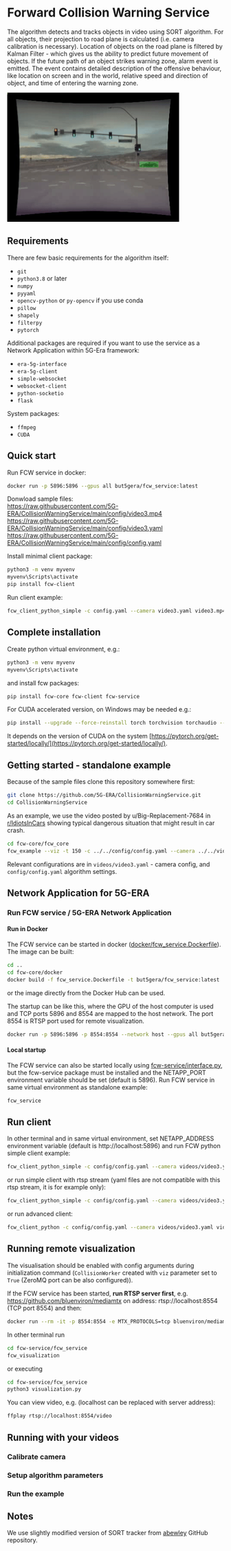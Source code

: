 # Forward Collision Warning Service

The algorithm detects and tracks objects in video using SORT algorithm. For all objects, their projection to road 
plane is calculated (i.e. camera calibration is necessary). Location of objects on the road plane is filtered by 
Kalman Filter - which gives us the ability to predict future movement of objects. If the future path of an object 
strikes warning zone, alarm event is emitted. The event contains detailed description of the offensive behaviour, like 
location on screen and in the world, relative speed and direction of object, and time of entering the warning zone.

![Example](/data/example.gif)

## Requirements

There are few basic requirements for the algorithm itself:
* `git`
* `python3.8` or later
* `numpy`
* `pyyaml`
* `opencv-python` or  `py-opencv` if you use conda
* `pillow`
* `shapely`
* `filterpy`
* `pytorch`

Additional packages are required if you want to use the service as a Network Application within 5G-Era framework:
* `era-5g-interface`
* `era-5g-client`
* `simple-websocket`
* `websocket-client`
* `python-socketio`
* `flask`

System packages:
* `ffmpeg`
* `CUDA`

## Quick start

Run FCW service in docker:
```bash
docker run -p 5896:5896 --gpus all but5gera/fcw_service:latest 
```
Donwload sample files:\
https://raw.githubusercontent.com/5G-ERA/CollisionWarningService/main/config/video3.mp4 \
https://raw.githubusercontent.com/5G-ERA/CollisionWarningService/main/config/video3.yaml \
https://raw.githubusercontent.com/5G-ERA/CollisionWarningService/main/config/config.yaml 

Install minimal client package:
```bash
python3 -m venv myvenv
myvenv\Scripts\activate
pip install fcw-client
```
Run client example:
```bash
fcw_client_python_simple -c config.yaml --camera video3.yaml video3.mp4
```

## Complete installation

Create python virtual environment, e.g.:
```bash
python3 -m venv myvenv
myvenv\Scripts\activate
```
and install fcw packages:
```bash
pip install fcw-core fcw-client fcw-service
```

For CUDA accelerated version, on Windows may be needed e.g.:
```bash
pip install --upgrade --force-reinstall torch torchvision torchaudio --extra-index-url https://download.pytorch.org/whl/cu118
```
It depends on the version of CUDA on the system [https://pytorch.org/get-started/locally/](https://pytorch.org/get-started/locally/).

## Getting started - standalone example

Because of the sample files clone this repository somewhere first:

```bash
git clone https://github.com/5G-ERA/CollisionWarningService.git
cd CollisionWarningService
```

As an example, we use the video posted by u/Big-Replacement-7684 in 
[r/IdiotsInCars](https://www.reddit.com/r/IdiotsInCars/comments/10vfg5d/if_you_arent_going_to_yield_to_oncoming_traffic) 
showing typical dangerous situation that might result in car crash.

```bash
cd fcw-core/fcw_core
fcw_example --viz -t 150 -c ../../config/config.yaml --camera ../../videos/video3.yaml ../../videos/video3.mp4
```
Relevant configurations are in `videos/video3.yaml` - camera config, and `config/config.yaml` algorithm settings.

## Network Application for 5G-ERA

### Run FCW service / 5G-ERA Network Application

#### Run in Docker

The FCW service can be started in docker ([docker/fcw_service.Dockerfile](docker/fcw_service.Dockerfile)).
The image can be built:
```bash
cd ..
cd fcw-core/docker 
docker build -f fcw_service.Dockerfile -t but5gera/fcw_service:latest . 
```
or the image directly from the Docker Hub can be used.
 
The startup can be like this, where the GPU of the host computer is used and 
TCP ports 5896 and 8554 are mapped to the host network.
The port 8554 is RTSP port used for remote visualization.

```bash
docker run -p 5896:5896 -p 8554:8554 --network host --gpus all but5gera/fcw_service:latest 
```

#### Local startup

The FCW service can also be started locally using [fcw-service/interface.py](fcw/service/interface.py), 
but the fcw-service package must be installed and the NETAPP_PORT environment 
variable should be set (default is 5896).
Run FCW service in same virtual environment as standalone example:

```bash
fcw_service
```

## Run client

In other terminal and in same virtual environment, set NETAPP_ADDRESS environment 
variable (default is http://localhost:5896) and run FCW python simple client example:

```bash
fcw_client_python_simple -c config/config.yaml --camera videos/video3.yaml videos/video3.mp4
```

or run simple client with rtsp stream (yaml files are not compatible with this rtsp stream, it is for example only):

```bash
fcw_client_python_simple -c config/config.yaml --camera videos/video3.yaml rtsp://root:upgm_c4m3r4@upgm-ipkam5.fit.vutbr.cz/axis-media/media.amp
```

or run advanced client:

```bash
fcw_client_python -c config/config.yaml --camera videos/video3.yaml videos/video3.mp4
```

## Running remote visualization

The visualisation should be enabled with config arguments during initialization command (`CollisionWorker` created 
with `viz` parameter set to `True` (ZeroMQ port can be also configured)).

If the FCW service has been started, **run RTSP server first**, e.g. https://github.com/bluenviron/mediamtx
on address: rtsp://localhost:8554 (TCP port 8554) and then:

```bash
docker run --rm -it -p 8554:8554 -e MTX_PROTOCOLS=tcp bluenviron/mediamtx:latest-ffmpeg
```

In other terminal run

```bash
cd fcw-service/fcw_service
fcw_visualization
```

or executing 
```bash
cd fcw-service/fcw_service
python3 visualization.py
```

You can view video, e.g. (localhost can be replaced with server address):

```bash
ffplay rtsp://localhost:8554/video
```

## Running with your videos

### Calibrate camera

### Setup algorithm parameters

### Run the example

## Notes

We use slightly modified version of SORT tracker from [abewley](https://github.com/abewley/sort) GitHub repository.

